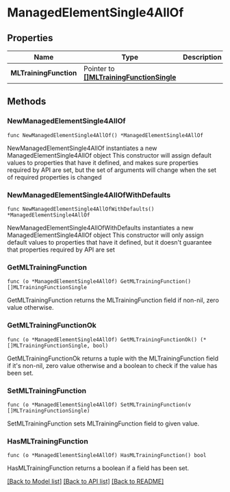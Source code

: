 # ManagedElementSingle4AllOf

## Properties

Name | Type | Description | Notes
------------ | ------------- | ------------- | -------------
**MLTrainingFunction** | Pointer to [**[]MLTrainingFunctionSingle**](MLTrainingFunctionSingle.md) |  | [optional] 

## Methods

### NewManagedElementSingle4AllOf

`func NewManagedElementSingle4AllOf() *ManagedElementSingle4AllOf`

NewManagedElementSingle4AllOf instantiates a new ManagedElementSingle4AllOf object
This constructor will assign default values to properties that have it defined,
and makes sure properties required by API are set, but the set of arguments
will change when the set of required properties is changed

### NewManagedElementSingle4AllOfWithDefaults

`func NewManagedElementSingle4AllOfWithDefaults() *ManagedElementSingle4AllOf`

NewManagedElementSingle4AllOfWithDefaults instantiates a new ManagedElementSingle4AllOf object
This constructor will only assign default values to properties that have it defined,
but it doesn't guarantee that properties required by API are set

### GetMLTrainingFunction

`func (o *ManagedElementSingle4AllOf) GetMLTrainingFunction() []MLTrainingFunctionSingle`

GetMLTrainingFunction returns the MLTrainingFunction field if non-nil, zero value otherwise.

### GetMLTrainingFunctionOk

`func (o *ManagedElementSingle4AllOf) GetMLTrainingFunctionOk() (*[]MLTrainingFunctionSingle, bool)`

GetMLTrainingFunctionOk returns a tuple with the MLTrainingFunction field if it's non-nil, zero value otherwise
and a boolean to check if the value has been set.

### SetMLTrainingFunction

`func (o *ManagedElementSingle4AllOf) SetMLTrainingFunction(v []MLTrainingFunctionSingle)`

SetMLTrainingFunction sets MLTrainingFunction field to given value.

### HasMLTrainingFunction

`func (o *ManagedElementSingle4AllOf) HasMLTrainingFunction() bool`

HasMLTrainingFunction returns a boolean if a field has been set.


[[Back to Model list]](../README.md#documentation-for-models) [[Back to API list]](../README.md#documentation-for-api-endpoints) [[Back to README]](../README.md)


